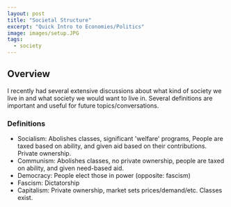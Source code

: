 ```yaml
---
layout: post
title: "Societal Structure"
excerpt: "Quick Intro to Economies/Politics"
image: images/setup.JPG
tags: 
  - society
---
```


## Overview
I recently had several extensive discussions about what kind of society we live in and what society we would
want to live in. Several definitions are important and useful for future topics/conversations.

### Definitions
* Socialism: Abolishes classes, significant 'welfare' programs, People are taxed based on ability, and given aid based on
their contributions. Private ownership.
* Communism: Abolishes classes, no private ownership, people are taxed on ability, and given need-based aid.
* Democracy: People elect those in power (opposite: fascism)
* Fascism: Dictatorship
* Capitalism: Private ownership, market sets prices/demand/etc. Classes exist.
